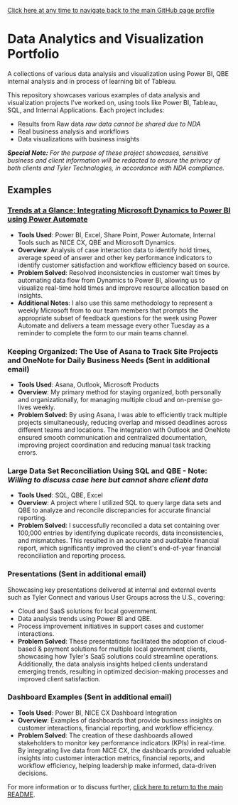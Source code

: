 [Click here at any time to navigate back to the main GitHub page profile](https://github.com/therightboat/therightboat/blob/main/README.md)

# Data Analytics and Visualization Portfolio
A collections of various data analysis and visualization using Power BI, QBE internal analysis and in process of learning bit of Tableau.

This repository showcases various examples of data analysis and visualization projects I've worked on, using tools like Power BI, Tableau, SQL, and Internal Applications. Each project includes:
- Results from Raw data *raw data cannot be shared due to NDA*
- Real business analysis and workflows
- Data visualizations with business insights

***Special Note:*** *For the purpose of these project showcases, sensitive business and client information will be redacted to ensure the privacy of both clients and Tyler Technologies, in accordance with NDA compliance.*

## Examples

### [Trends at a Glance: Integrating Microsoft Dynamics to Power BI using Power Automate](https://github.com/therightboat/Portfolio/blob/main/TrendsAtAGlance.md)
- **Tools Used**: Power BI, Excel, Share Point, Power Automate, Internal Tools such as NICE CX, QBE and Microsoft Dynamics.
- **Overview**: Analysis of case interaction data to identify hold times, average speed of answer and other key performance indicators to identify customer satisfaction and workflow efficiency based on source.
- **Problem Solved**: Resolved inconsistencies in customer wait times by automating data flow from Dynamics to Power BI, allowing us to visualize real-time hold times and improve resource allocation based on insights.
- **Additional Notes**: I also use this same methodology to represent a weekly Microsoft from to our team members that prompts the appropriate subset of feedback questions for the week using Power Automate and delivers a team message every other Tuesday as a reminder to complete the form to our main teams channel.
  
### Keeping Organized: The Use of Asana to Track Site Projects and OneNote for Daily Business Needs (Sent in additional email)
- **Tools Used**: Asana, Outlook, Microsoft Products
- **Overview**: My primary method for staying organized, both personally and organizationally, for managing multiple cloud and on-premise go-lives weekly.
- **Problem Solved**: By using Asana, I was able to efficiently track multiple projects simultaneously, reducing overlap and missed deadlines across different teams and locations. The integration with Outlook and OneNote ensured smooth communication and centralized documentation, improving project coordination and reducing manual task tracking errors.

### Large Data Set Reconciliation Using SQL and QBE - Note: *Willing to discuss case here but cannot share client data*
- **Tools Used**: SQL, QBE, Excel
- **Overview**: A project where I utilized SQL to query large data sets and QBE to analyze and reconcile discrepancies for accurate financial reporting.
- **Problem Solved**: I successfully reconciled a data set containing over 100,000 entries by identifying duplicate records, data inconsistencies, and mismatches. This resulted in an accurate and auditable financial report, which significantly improved the client's end-of-year financial reconciliation and reporting process.

### Presentations (Sent in additional email)
Showcasing key presentations delivered at internal and external events such as Tyler Connect and various User Groups across the U.S., covering:
- Cloud and SaaS solutions for local government.
- Data analysis trends using Power BI and QBE.
- Process improvement initiatives in support cases and customer interactions.
- **Problem Solved**: These presentations facilitated the adoption of cloud-based & payment solutions for multiple local government clients, showcasing how Tyler's SaaS solutions could streamline operations. Additionally, the data analysis insights helped clients understand emerging trends, resulting in optimized decision-making processes and improved client satisfaction.

### Dashboard Examples (Sent in additional email)
- **Tools Used**: Power BI, NICE CX Dashboard Integration
- **Overview**: Examples of dashboards that provide business insights on customer interactions, financial reporting, and workflow efficiency.
- **Problem Solved**: The creation of these dashboards allowed stakeholders to monitor key performance indicators (KPIs) in real-time. By integrating live data from NICE CX, the dashboards provided valuable insights into customer interaction metrics, financial reports, and workflow efficiency, helping leadership make informed, data-driven decisions.


For more information or to discuss further, [click here to return to the main README](https://github.com/therightboat).
